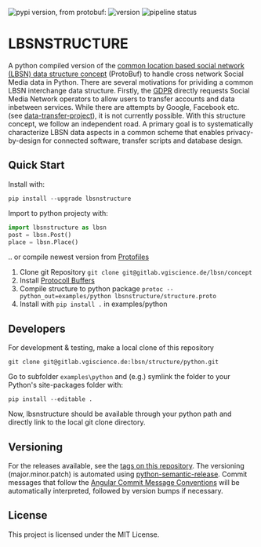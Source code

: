 ![pypi version](https://lbsn.vgiscience.org/structure/python/version.svg), from protobuf: ![version](https://lbsn.vgiscience.org/structure/protobuf/version.svg) ![pipeline status](https://gitlab.vgiscience.de/lbsn/structure/protobuf/badges/master/pipeline.svg)

# LBSNSTRUCTURE

A python compiled version of the [common location based social network (LBSN) data structure concept](https://gitlab.vgiscience.de/lbsn/concept) (ProtoBuf) to handle cross network Social Media data in Python.
There are several motivations for prividing a common LBSN interchange data structure. Firstly, the [GDPR](https://eur-lex.europa.eu/legal-content/EN/TXT/?uri=CELEX%3A32016R0679) directly requests Social Media Network operators to allow users to transfer accounts and data inbetween services. 
While there are attempts by Google, Facebook etc. (see [data-transfer-project](https://github.com/google/data-transfer-project)), it is not currently possible. With this structure concept, we follow an independent road.
A primary goal is to systematically characterize LBSN data aspects in a common scheme that enables privacy-by-design for connected software, transfer scripts and database design.

## Quick Start

Install with:  
```shell
pip install --upgrade lbsnstructure
```

Import to python projecty with:  
```python
import lbsnstructure as lbsn
post = lbsn.Post()
place = lbsn.Place()
```

.. or compile newest version from [Protofiles](https://gitlab.vgiscience.de/lbsn/concept)

1. Clone git Repository `git clone git@gitlab.vgiscience.de/lbsn/concept`
2. Install [Protocoll Buffers](https://github.com/google/protobuf/releases)
3. Compile structure to python package `protoc --python_out=examples/python lbsnstructure/structure.proto`  
4. Install with `pip install .` in examples/python

## Developers

For development & testing, make a local clone of this repository  
```shell
git clone git@gitlab.vgiscience.de:lbsn/structure/python.git
```

Go to subfolder `examples\python` and (e.g.) symlink the folder to your  
Python's site-packages folder with:  
```shell
pip install --editable .
```

Now, lbsnstructure should be available through your python path and directly link to the local git clone directory.

## Versioning

For the releases available, see the [tags on this repository](/../tags). 
The versioning (major.minor.patch) is automated using [python-semantic-release](https://github.com/relekang/python-semantic-release).
Commit messages that follow the [Angular Commit Message Conventions](https://github.com/angular/angular.js/blob/master/DEVELOPERS.md#-git-commit-guidelines) will be automatically interpreted, 
followed by version bumps if necessary. 

## License

This project is licensed under the  MIT License.